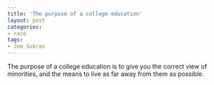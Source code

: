 ```yaml
---
title: 'The purpose of a college education'
layout: post
categories:
- race
tags:
- Joe Sobran
---
```


The purpose of a college education is to give you the correct view of minorities, and the means to live as far away from them as possible.
